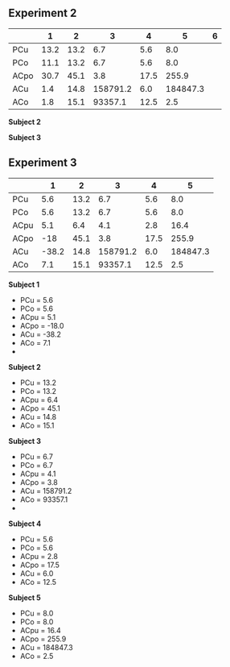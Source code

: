 ## Experiment 2
|      | 1 | 2    | 3   | 4    | 5     | 6 |
|------|--|------|-----|------|-------|---|
| PCu  | 13.2 | 13.2 | 6.7 | 5.6  | 8.0   |   |
| PCo  | 11.1 | 13.2 | 6.7 | 5.6  | 8.0   |   |
| ACpo | 30.7 | 45.1 | 3.8 | 17.5 | 255.9 |   |
| ACu  | 1.4 | 14.8 | 158791.2     | 6.0  | 184847.3       ||
| ACo  | 1.8 | 15.1 | 93357.1    | 12.5 | 2.5      |  |



**Subject 2**

**Subject 3**

## Experiment 3
|      | 1     | 2    | 3   | 4    | 5     |
|------|-------|------|-----|------|-------|
| PCu  | 5.6   | 13.2 | 6.7 | 5.6  | 8.0   |
| PCo  | 5.6   | 13.2 | 6.7 | 5.6  | 8.0   |
| ACpu | 5.1   | 6.4  | 4.1 | 2.8  | 16.4  |
| ACpo | -18   | 45.1 | 3.8 | 17.5 | 255.9 |
| ACu  | -38.2 | 14.8 | 158791.2     | 6.0  | 184847.3       |
| ACo  | 7.1   | 15.1 | 93357.1    | 12.5 | 2.5      |


**Subject 1**
* PCu = 5.6
* PCo = 5.6
* ACpu = 5.1
* ACpo = -18.0
* ACu =  -38.2 
* ACo =  7.1
* 
**Subject 2**
* PCu = 13.2
* PCo = 13.2
* ACpu = 6.4
* ACpo = 45.1
* ACu =  14.8
* ACo =  15.1

**Subject 3**
* PCu = 6.7 
* PCo = 6.7 
* ACpu = 4.1 
* ACpo = 3.8 
* ACu =  158791.2 
* ACo =  93357.1
* 
**Subject 4**
* PCu = 5.6 
* PCo = 5.6 
* ACpu = 2.8 
* ACpo = 17.5 
* ACu =  6.0 
* ACo =  12.5

**Subject 5**
* PCu = 8.0 
* PCo = 8.0 
* ACpu = 16.4 
* ACpo = 255.9 
* ACu =  184847.3 
* ACo =  2.5